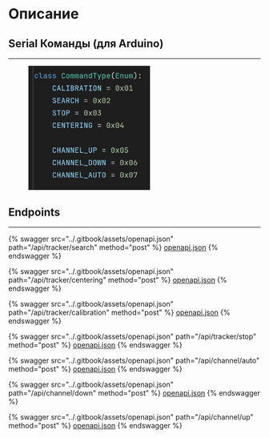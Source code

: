 # Описание

## **Serial Команды** (для Arduino)

***

<div align="left" data-full-width="true">

<figure><img src="../.gitbook/assets/photo_5452167576332394720_x.jpg" alt="" width="243"><figcaption></figcaption></figure>

</div>



## **Endpoints**

***

{% swagger src="../.gitbook/assets/openapi.json" path="/api/tracker/search" method="post" %}
[openapi.json](../.gitbook/assets/openapi.json)
{% endswagger %}

{% swagger src="../.gitbook/assets/openapi.json" path="/api/tracker/centering" method="post" %}
[openapi.json](../.gitbook/assets/openapi.json)
{% endswagger %}

{% swagger src="../.gitbook/assets/openapi.json" path="/api/tracker/calibration" method="post" %}
[openapi.json](../.gitbook/assets/openapi.json)
{% endswagger %}

{% swagger src="../.gitbook/assets/openapi.json" path="/api/tracker/stop" method="post" %}
[openapi.json](../.gitbook/assets/openapi.json)
{% endswagger %}

{% swagger src="../.gitbook/assets/openapi.json" path="/api/channel/auto" method="post" %}
[openapi.json](../.gitbook/assets/openapi.json)
{% endswagger %}

{% swagger src="../.gitbook/assets/openapi.json" path="/api/channel/down" method="post" %}
[openapi.json](../.gitbook/assets/openapi.json)
{% endswagger %}

{% swagger src="../.gitbook/assets/openapi.json" path="/api/channel/up" method="post" %}
[openapi.json](../.gitbook/assets/openapi.json)
{% endswagger %}
